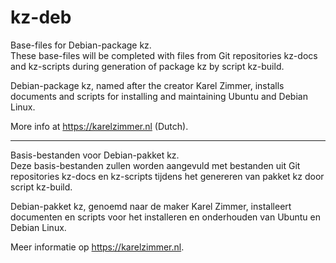 # kz-deb
Base-files for Debian-package kz.\
These base-files will be completed with files from Git repositories kz-docs and
kz-scripts during generation of package kz by script kz-build.

Debian-package kz, named after the creator Karel Zimmer, installs documents and
scripts for installing and maintaining Ubuntu and Debian Linux.

More info at https://karelzimmer.nl (Dutch).

---
Basis-bestanden voor Debian-pakket kz.\
Deze basis-bestanden zullen worden aangevuld met bestanden uit Git repositories
kz-docs en kz-scripts tijdens het genereren van pakket kz door script kz-build.

Debian-pakket kz, genoemd naar de maker Karel Zimmer, installeert documenten en
scripts voor het installeren en onderhouden van Ubuntu en Debian Linux.

Meer informatie op https://karelzimmer.nl.

